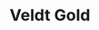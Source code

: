 ---
title: Veldt Gold
description: Buy precious metals online with Bitcoin.
homepage: https://veldtgold.com/
altFor: ['apmex', 'goldmoney', 'jm-bullion', 'one-gold', 'provident-metals', 'sharps-pixley', 'goldsilver']
---